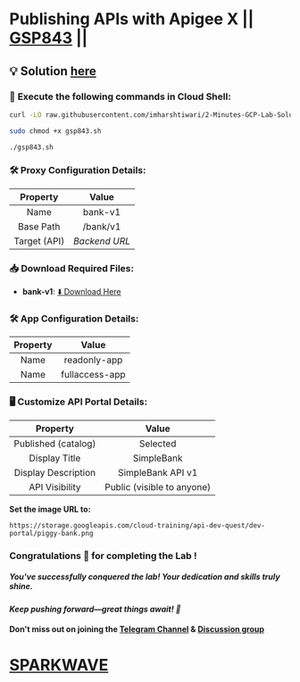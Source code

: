 # Publishing APIs with Apigee X || [GSP843](https://www.cloudskillsboost.google/focuses/32175?parent=catalog) ||

## 💡 Solution [here](https://youtu.be/VYY4ZNVTdWg)

### 🚀 **Execute the following commands in Cloud Shell:**

```bash
curl -LO raw.githubusercontent.com/imharshtiwari/2-Minutes-GCP-Lab-Solutions/refs/heads/main/Publishing%20APIs%20with%20Apigee%20X/gsp843.sh

sudo chmod +x gsp843.sh

./gsp843.sh
```

### 🛠️ **Proxy Configuration Details:**  

| **Property**   | **Value**     |  
| :------------: | :------------: |  
| Name           | bank-v1      |  
| Base Path      | /bank/v1     |  
| Target (API)   | *Backend URL*    |

### 📥 **Download Required Files:**  

- **bank-v1**: [⬇️ Download Here](https://drive.google.com/uc?export=download&id=1UB2_S6qXXRIXLcrbtRPq1tJnEtcMlSqD)

### 🛠️ **App Configuration Details:**  

| **Property**   | **Value**           |  
| :------------: | :-----------------: |  
| Name           | readonly-app        |  
| Name           | fullaccess-app      |

### 🖥️ **Customize API Portal Details:**  

| **Property**                  | **Value**                   |  
| :----------------------------: | :--------------------------: |  
| Published (catalog)            | Selected                    |  
| Display Title                  | SimpleBank                |  
| Display Description            | SimpleBank API v1         |  
| API Visibility                 | Public (visible to anyone)  |  

**Set the image URL to:**  
```  
https://storage.googleapis.com/cloud-training/api-dev-quest/dev-portal/piggy-bank.png  
```

### Congratulations 🎉 for completing the Lab !

##### *You've successfully conquered the lab! Your dedication and skills truly shine.*

#### *Keep pushing forward—great things await! 🚀*

#### Don't miss out on joining the [Telegram Channel](https://t.me/sparkwave.01) & [Discussion group](https://t.me/sparkwave.01chats)

# [SPARKWAVE](https://www.youtube.com/@sparkwave.01)
